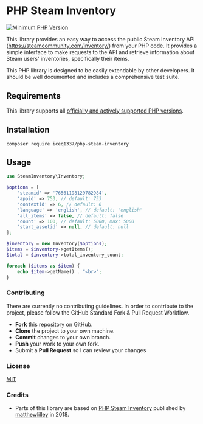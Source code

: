 # PHP Steam Inventory
[![Minimum PHP Version](https://img.shields.io/badge/php-%3E%3D%208.0-8892BF.svg?style=flat-square)](https://php.net/)  

This library provides an easy way to access the public Steam Inventory API (https://steamcommunity.com/inventory/) from your PHP code. It provides a simple interface to make requests to the API and retrieve information about Steam users' inventories, specifically their items.  

This PHP library is designed to be easily extendable by other developers. It should be well documented and includes a comprehensive test suite.  

## Requirements
This library supports all [officially and actively supported PHP versions](https://www.php.net/supported-versions.php).

## Installation
```shell
composer require iceq1337/php-steam-inventory
```

## Usage
```PHP
use SteamInventory\Inventory;

$options = [
    'steamid' => '76561198129782984',
    'appid' => 753, // default: 753
    'contextid' => 6, // default: 6
    'language' => 'english', // default: 'english'
    'all_items' => false, // default: false
    'count' => 100, // default: 5000, max: 5000
    'start_assetid' => null, // default: null
];

$inventory = new Inventory($options);
$items = $inventory->getItems();
$total = $inventory->total_inventory_count;

foreach ($items as $item) {
    echo $item->getName() . "<br>";
}
```

### Contributing
There are currently no contributing guidelines. In order to contribute to the project, please follow the GitHub Standard Fork & Pull Request Workflow.

- **Fork** this repository on GitHub.
- **Clone** the project to your own machine.
- **Commit** changes to your own branch.
- **Push** your work to your own fork.
- Submit a **Pull Request** so I can review your changes

### License
[MIT](https://github.com/IceQ1337/php-steam-inventory/blob/master/LICENSE)

### Credits
- Parts of this library are based on [PHP Steam Inventory](https://github.com/matthewlilley/php-steam-inventory) published by [matthewlilley](https://github.com/matthewlilley) in 2018.